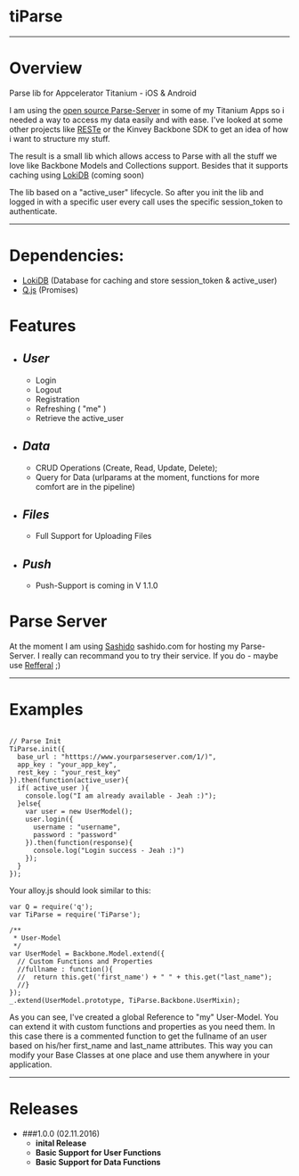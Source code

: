 # **tiParse**
---

# Overview

Parse lib for Appcelerator Titanium - iOS & Android

I am using the [open source Parse-Server](https://github.com/ParsePlatform/parse-server "open source Parse-Server") in some of my Titanium Apps so i needed a way to access my data easily and with ease.
I've looked at some other projects like [RESTe](https://github.com/jasonkneen/RESTe) or the Kinvey Backbone SDK to get an idea of how i want to structure my stuff.

The result is a small lib which allows access to Parse with all the stuff we love like Backbone Models and Collections support.
Besides that it supports caching using [LokiDB](https://github.com/ianko/ti-loki) (coming soon)


The lib based on a "active_user" lifecycle. So after you init the lib and logged in with a specific user every call uses the specific session_token to authenticate.

---

# **Dependencies**:
- [LokiDB](https://github.com/ianko/ti-loki) (Database for caching and store session_token & active_user)
- [Q.js](https://github.com/kriskowal/q) (Promises)



# **Features**
- ## *User*
	- Login
    - Logout
	- Registration
	- Refreshing ( "me" )
    - Retrieve the active_user
    
- ## *Data*
	- CRUD Operations (Create, Read, Update, Delete);
    - Query for Data (urlparams at the moment, functions for more comfort are in the pipeline)
    
- ## *Files*
	- Full Support for Uploading Files
    
- ## *Push*
	- Push-Support is coming in V 1.1.0
	

# **Parse Server**
At the moment I am using [Sashido](https://www.sashido.io/) sashido.com for hosting my Parse-Server. I really can recommand you to try their service. If you do - maybe use [Refferal](https://www.sashido.io/?ref=1z7e4LDdRN) ;)
	
---

# **Examples**

```

// Parse Init
TiParse.init({
  base_url : "htttps://www.yourparseserver.com/1/)",
  app_key : "your_app_key",
  rest_key : "your_rest_key"
}).then(function(active_user){
  if( active_user ){
    console.log("I am already available - Jeah :)");
  }else{
    var user = new UserModel();
    user.login({
      username : "username",
      password : "password"
    }).then(function(response){
      console.log("Login success - Jeah :)")
    });
  }
});
```

Your alloy.js should look similar to this:

```
var Q = require('q');
var TiParse = require('TiParse');

/**
 * User-Model
 */
var UserModel = Backbone.Model.extend({
  // Custom Functions and Properties
  //fullname : function(){
  //  return this.get('first_name') + " " + this.get("last_name");
  //}
});
_.extend(UserModel.prototype, TiParse.Backbone.UserMixin);
```

As you can see, I've created a global Reference to "my" User-Model. You can extend it with custom functions and properties as you need them. In this case there is a commented function to get the fullname of an user based on his/her first_name and last_name attributes.
This way you can modify your Base Classes at one place and use them anywhere in your application.

---


# **Releases**
- ###1.0.0 (02.11.2016)
	- **inital Release**
	- **Basic Support for User Functions**
	- **Basic Support for Data Functions**
